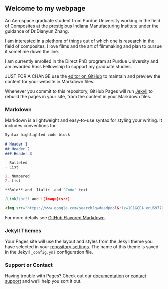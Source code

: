 ## Welcome to my webpage

An Aerospace graduate student from Purdue University working in the field of Composites at the prestigious Indiana Manufacturing Institute under the guidance of Dr.Dianyun Zhang.

I am interested in a plethora of things out of which one is research in the field of composites, I love films and the art of filmmaking and plan to pursue it sometime down the line.

I am currently enrolled in the Direct PhD program at Purdue University and am awarded Ross Fellowship to support my graduate studies.

JUST FOR A CHANGE use the [editor on GitHub](https://github.com/MekaSaiKrishna/MekaSaiKrishna.github.io/edit/main/README.md) to maintain and preview the content for your website in Markdown files.

Whenever you commit to this repository, GitHub Pages will run [Jekyll](https://jekyllrb.com/) to rebuild the pages in your site, from the content in your Markdown files.

### Markdown

Markdown is a lightweight and easy-to-use syntax for styling your writing. It includes conventions for

```markdown
Syntax highlighted code block

# Header 1
## Header 2
### Header 3

- Bulleted
- List

1. Numbered
2. List

**Bold** and _Italic_ and `Code` text

[Link](url) and ![Image](src)

<img src="https://www.google.com/search?q=deadpool&rlz=1C1GCEA_enUS977US977&sxsrf=AOaemvJUJLi6lI9-yhLJezstKY_sy7Q2cg:1637774061846&source=lnms&tbm=isch&sa=X&ved=2ahUKEwj7ibbpv7H0AhU4k4kEHZ6DCv8Q_AUoAnoECAEQBA&biw=1920&bih=969#imgrc=xkWljl84itm3KM&imgdii=8L4qW9g0B5gESM" width="288" height="195">
```

For more details see [GitHub Flavored Markdown](https://guides.github.com/features/mastering-markdown/).

### Jekyll Themes

Your Pages site will use the layout and styles from the Jekyll theme you have selected in your [repository settings](https://github.com/MekaSaiKrishna/MekaSaiKrishna.github.io/settings/pages). The name of this theme is saved in the Jekyll `_config.yml` configuration file.

### Support or Contact

Having trouble with Pages? Check out our [documentation](https://docs.github.com/categories/github-pages-basics/) or [contact support](https://support.github.com/contact) and we’ll help you sort it out.
